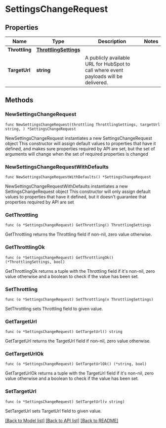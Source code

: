# SettingsChangeRequest

## Properties

Name | Type | Description | Notes
------------ | ------------- | ------------- | -------------
**Throttling** | [**ThrottlingSettings**](ThrottlingSettings.md) |  | 
**TargetUrl** | **string** | A publicly available URL for HubSpot to call where event payloads will be delivered. | 

## Methods

### NewSettingsChangeRequest

`func NewSettingsChangeRequest(throttling ThrottlingSettings, targetUrl string, ) *SettingsChangeRequest`

NewSettingsChangeRequest instantiates a new SettingsChangeRequest object
This constructor will assign default values to properties that have it defined,
and makes sure properties required by API are set, but the set of arguments
will change when the set of required properties is changed

### NewSettingsChangeRequestWithDefaults

`func NewSettingsChangeRequestWithDefaults() *SettingsChangeRequest`

NewSettingsChangeRequestWithDefaults instantiates a new SettingsChangeRequest object
This constructor will only assign default values to properties that have it defined,
but it doesn't guarantee that properties required by API are set

### GetThrottling

`func (o *SettingsChangeRequest) GetThrottling() ThrottlingSettings`

GetThrottling returns the Throttling field if non-nil, zero value otherwise.

### GetThrottlingOk

`func (o *SettingsChangeRequest) GetThrottlingOk() (*ThrottlingSettings, bool)`

GetThrottlingOk returns a tuple with the Throttling field if it's non-nil, zero value otherwise
and a boolean to check if the value has been set.

### SetThrottling

`func (o *SettingsChangeRequest) SetThrottling(v ThrottlingSettings)`

SetThrottling sets Throttling field to given value.


### GetTargetUrl

`func (o *SettingsChangeRequest) GetTargetUrl() string`

GetTargetUrl returns the TargetUrl field if non-nil, zero value otherwise.

### GetTargetUrlOk

`func (o *SettingsChangeRequest) GetTargetUrlOk() (*string, bool)`

GetTargetUrlOk returns a tuple with the TargetUrl field if it's non-nil, zero value otherwise
and a boolean to check if the value has been set.

### SetTargetUrl

`func (o *SettingsChangeRequest) SetTargetUrl(v string)`

SetTargetUrl sets TargetUrl field to given value.



[[Back to Model list]](../README.md#documentation-for-models) [[Back to API list]](../README.md#documentation-for-api-endpoints) [[Back to README]](../README.md)


